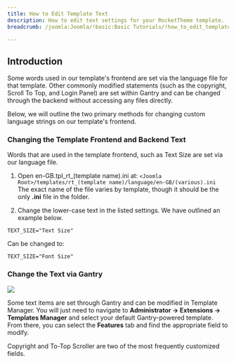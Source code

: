 ```yaml
---
title: How to Edit Template Text
description: How to edit text settings for your RocketTheme template.
breadcrumb: /joomla:Joomla/!basic:Basic Tutorials/!how_to_edit_template_text.md:How to Edit Template Text

---
```


Introduction
-----
Some words used in our template's frontend are set via the language file for that template. Other commonly modified statements (such as the copyright, Scroll To Top, and Login Panel) are set within Gantry and can be changed through the backend without accessing any files directly.

Below, we will outline the two primary methods for changing custom language strings on our template's frontend.

### Changing the Template Frontend and Backend Text
Words that are used in the template frontend, such as Text Size are set via our language file.

1. Open en-GB.tpl_rt_(template name).ini at:
`<Joomla Root>/templates/rt_(template name)/language/en-GB/(various).ini` The exact name of the file varies by template, though it should be the only **.ini** file in the folder.

2. Change the lower-case text in the listed settings. We have outlined an example below.

~~~
TEXT_SIZE="Text Size"
~~~
Can be changed to:
~~~
TEXT_SIZE="Font Size"
~~~

### Change the Text via Gantry
![][text1]

Some text items are set through Gantry and can be modified in Template Manager. You will just need to navigate to **Administrator → Extensions → Templates Manager** and select your default Gantry-powered template. From there, you can select the **Features** tab and find the appropriate field to modify.

Copyright and To-Top Scroller are two of the most frequently customized fields.

[text1]: assets/text_1.jpg